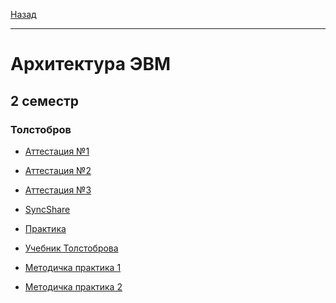 [Назад](../../README.md)
***
# Архитектура ЭВМ
## 2 семестр
### Толстобров
+ [Аттестация №1]()

+ [Аттестация №2]()

+ [Аттестация №3]()

+ [SyncShare](https://syncshare.naloaty.me/)

+ [Практика](https://github.com/AlexEreh/ComputerHardware)

+ [Учебник Толстоброва](https://github.com/user-attachments/files/18893215/-._.2004.-.-.libgen.li.2.pdf)

+ [Методичка практика 1](https://github.com/user-attachments/files/19096694/Methodics_on_practice.pdf)

+ [Методичка практика 2](https://github.com/user-attachments/files/19096696/Methodics_on_practice_var_2.pdf)

